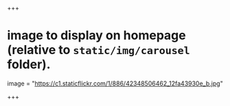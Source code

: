 +++

# image to display on homepage (relative to `static/img/carousel` folder).
image = "https://c1.staticflickr.com/1/886/42348506462_12fa43930e_b.jpg"

+++

